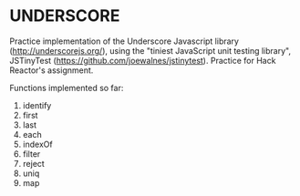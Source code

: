 <b>UNDERSCORE</b>
====================
Practice implementation of the Underscore Javascript library (http://underscorejs.org/), using the "tiniest JavaScript unit testing library", JSTinyTest (https://github.com/joewalnes/jstinytest). Practice for Hack Reactor's assignment.

Functions implemented so far:
1. identify
2. first
3. last
4. each
5. indexOf
6. filter
7. reject
8. uniq
9. map